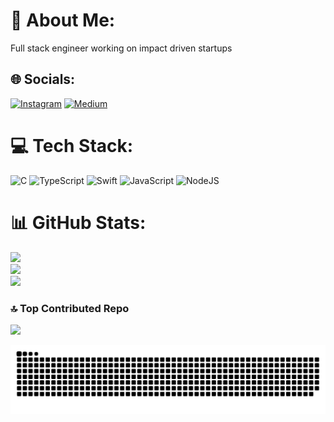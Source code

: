 # 💫 About Me:
Full stack engineer working on impact driven startups


## 🌐 Socials:
[![Instagram](https://img.shields.io/badge/Instagram-%23E4405F.svg?logo=Instagram&logoColor=white)](https://instagram.com/doodlesbydp) [![Medium](https://img.shields.io/badge/Medium-12100E?logo=medium&logoColor=white)](https://medium.com/@dpatel1) 

# 💻 Tech Stack:
![C](https://img.shields.io/badge/c-%2300599C.svg?style=for-the-badge&logo=c&logoColor=white) ![TypeScript](https://img.shields.io/badge/typescript-%23007ACC.svg?style=for-the-badge&logo=typescript&logoColor=white) ![Swift](https://img.shields.io/badge/swift-F54A2A?style=for-the-badge&logo=swift&logoColor=white) ![JavaScript](https://img.shields.io/badge/javascript-%23323330.svg?style=for-the-badge&logo=javascript&logoColor=%23F7DF1E) ![NodeJS](https://img.shields.io/badge/node.js-6DA55F?style=for-the-badge&logo=node.js&logoColor=white)
# 📊 GitHub Stats:
![](https://github-readme-stats.vercel.app/api?username=dharaspatel&theme=dark&hide_border=false&include_all_commits=false&count_private=false)<br/>
![](https://github-readme-streak-stats.herokuapp.com/?user=dharaspatel&theme=dark&hide_border=false)<br/>
![](https://github-readme-stats.vercel.app/api/top-langs/?username=dharaspatel&theme=dark&hide_border=false&include_all_commits=false&count_private=false&layout=compact)

### 🔝 Top Contributed Repo
![](https://github-contributor-stats.vercel.app/api?username=dharaspatel&limit=5&theme=dark&combine_all_yearly_contributions=true)

<!-- Proudly created with GPRM ( https://gprm.itsvg.in ) -->

<picture>
  <source media="(prefers-color-scheme: dark)" srcset="https://raw.githubusercontent.com/dharaspatel/dharaspatel/output/github-snake-dark.svg" />
  <source media="(prefers-color-scheme: light)" srcset="https://raw.githubusercontent.com/dharaspatel/dharaspatel/output/github-snake.svg" />
  <img alt="github-snake" src="https://raw.githubusercontent.com/dharaspatel/dharaspatel/output/github-snake.svg" />
</picture>

